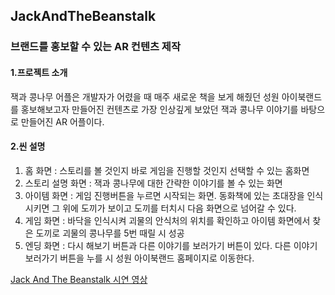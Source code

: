## JackAndTheBeanstalk
### 브랜드를 홍보할 수 있는 AR 컨텐츠 제작

#### 1.프로젝트 소개
잭과 콩나무 어플은 개발자가 어렸을 때 매주 새로운 책을 보게 해줬던 성원 아이북랜드를 홍보해보고자 만들어진 컨텐츠로 가장 인상깊게 보았던 잭과 콩나무 이야기를 바탕으로 만들어진 AR 어플이다.
  
#### 2.씬 설명
  1. 홈 화면 : 스토리를 볼 것인지 바로 게임을 진행할 것인지 선택할 수 있는 홈화면
  2. 스토리 설명 화면 : 잭과 콩나무에 대한 간략한 이야기를 볼 수 있는 화면
  3. 아이템 화면 : 게임 진행버튼을 누르면 시작되는 화면. 동화책에 있는 초대장을 인식시키면 그 위에 도끼가 보이고 도끼를 터치시 다음 화면으로 
                  넘어갈 수 있다.
  4. 게임 화면 : 바닥을 인식시켜 괴물의 안식처의 위치를 확인하고 아이템 화면에서 찾은 도끼로 괴물의 콩나무를 5번 때릴 시 성공
  5. 엔딩 화면 : 다시 해보기 버튼과 다른 이야기를 보러가기 버튼이 있다. 다른 이야기 보러가기 버튼을 누를 시 성원 아이북랜드 홈페이지로 이동한다.

[Jack And The Beanstalk 시연 영상](https://youtu.be/4r77YCADd4A)
